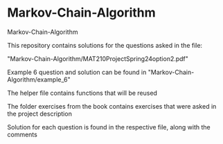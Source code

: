 # Markov-Chain-Algorithm
Markov-Chain-Algorithm

This repository contains solutions for the questions asked in the file: 

"Markov-Chain-Algorithm/MAT210ProjectSpring24option2.pdf"

Example 6 question and solution can be found in "Markov-Chain-Algorithm/example_6"

The helper file contains functions that will be reused 

The folder exercises from the book contains exercises that were asked in the project description

Solution for each question is found in the respective file, along with the comments


